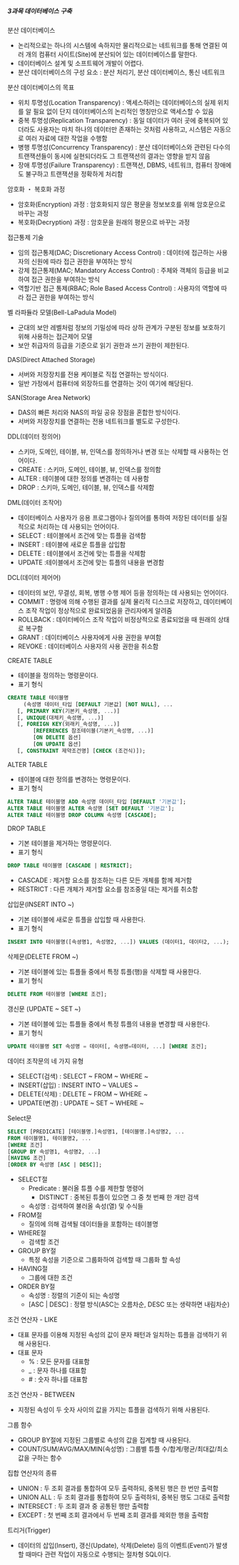 ##### 3과목 데이터베이스 구축

분산 데이터베이스

- 논리적으로는 하나의 시스템에 속하지만 물리적으로는 네트워크를 통해 연결된 여러 개의 컴퓨터 사이트(Site)에 분산되어 있는 데이터베이스를 말한다.
- 데이터베이스 설계 및 소프트웨어 개발이 어렵다.
- 분산 데이터베이스의 구성 요소 : 분산 처리기, 분산 데이터베이스, 통신 네트워크

분산 데이터베이스의 목표

- 위치 투명성(Location Transparency) : 액세스하려는 데이터베이스의 실제 위치를 알 필요 없이 단지 데이터베이스의 논리적인 명칭만으로 액세스할 수 있음
- 중복 투명성(Replication Transparency) : 동일 데이터가 여러 곳에 중복되어 있더라도 사용자는 마치 하나의 데이터만 존재하는 것처럼 사용하고, 시스템은 자동으로 여러 자료에 대한 작업을 수행함
- 병행 투명성(Concurrency Transparency) : 분산 데이터베이스와 관련된 다수의 트랜잭션들이 동시에 실현되더라도 그 트랜잭션의 결과는 영향을 받지 않음
- 장애 투명성(Failure Transparency) : 트랜잭션, DBMS, 네트워크, 컴퓨터 장애에도 불구하고 트랜잭션을 정확하게 처리함

암호화 ・ 복호화 과정

- 암호화(Encryption) 과정 : 암호화되지 않은 평문을 정보보호를 위해 암호문으로 바꾸는 과정
- 복호화(Decryption) 과정 : 암호문을 원래의 평문으로 바꾸는 과정

접근통제 기술

- 임의 접근통제(DAC; Discretionary Access Control) : 데이터에 접근하는 사용자의 신원에 따라 접근 권한을 부여하는 방식
- 강제 접근통제(MAC; Mandatory Access Control) : 주체와 객체의 등급을 비교하여 접근 권한을 부여하는 방식
- 역할기반 접근 통제(RBAC; Role Based Access Control) : 사용자의 역할에 따라 접근 권한을 부여하는 방식

벨 라파듈라 모델(Bell-LaPadula Model)

- 군대의 보안 레벨처럼 정보의 기밀성에 따라 상하 관계가 구분된 정보를 보호하기 위해 사용하는 접근제어 모델
- 보안 취급자의 등급을 기준으로 읽기 권한과 쓰기 권한이 제한된다.

DAS(Direct Attached Storage)

- 서버와 저장장치를 전용 케이블로 직접 연결하는 방식이다.
- 일반 가정에서 컴퓨터에 외장하드를 연결하는 것이 여기에 해당된다.

SAN(Storage Area Network)

- DAS의 빠른 처리와 NAS의 파일 공유 장점을 혼합한 방식이다.
- 서버와 저장장치를 연결하는 전용 네트워크를 별도로 구성한다.

DDL(데이터 정의어)

- 스키마, 도메인, 테이블, 뷰, 인덱스를 정의하거나 변경 또는 삭제할 때 사용하는 언어이다.
- CREATE : 스키마, 도메인, 테이블, 뷰, 인덱스를 정의함
- ALTER : 테이블에 대한 정의를 변경하는 데 사용함
- DROP : 스키마, 도메인, 테이블, 뷰, 인덱스를 삭제함

DML(데이터 조작어)

- 데이터베이스 사용자가 응용 프로그램이나 질의어를 통하여 저장된 데이터를 실질적으로 처리하는 데 사용되는 언어이다.
- SELECT : 테이블에서 조건에 맞는 튜플을 검색함
- INSERT : 테이블에 새로운 튜플을 삽입함
- DELETE : 테이블에서 조건에 맞는 튜플을 삭제함
- UPDATE :테이블에서 조건에 맞는 튜플의 내용을 변경함

DCL(데이터 제어어)

- 데이터의 보안, 무결성, 회복, 병행 수행 제어 등을 정의하는 데 사용되는 언어이다.
- COMMIT : 명령에 의해 수행된 결과를 실제 물리적 디스크로 저장하고, 데이터베이스 조작 작업이 정상적으로 완료되었음을 관리자에게 알려줌
- ROLLBACK : 데이터베이스 조작 작업이 비정상적으로 종료되었을 때 원래의 상태로 복구함
- GRANT : 데이터베이스 사용자에게 사용 권한을 부여함
- REVOKE : 데이터베이스 사용자의 사용 권한을 취소함

CREATE TABLE

- 테이블을 정의하는 명령문이다.
- 표기 형식

```sql
CREATE TABLE 테이블명
 	 (속성명 데이터_타입 [DEFAULT 기본값] [NOT NULL], ...
   [, PRIMARY KEY(기본키_속성명, ...)]
   [, UNIQUE(대체키_속성명, ...)]
   [, FOREIGN KEY(외래키_속성명, ...)]
    	[REFERENCES 참조테이블(기본키_속성명, ...)]
    	[ON DELETE 옵션]
    	[ON UPDATE 옵션]
   [, CONSTRAINT 제약조건명] [CHECK (조건식)]);
```

ALTER TABLE

- 테이블에 대한 정의를 변경하는 명령문이다.
- 표기 형식

```sql
ALTER TABLE 테이블명 ADD 속성명 데이터_타입 [DEFAULT '기본값'];
ALTER TABLE 테이블명 ALTER 속성명 [SET DEFAULT '기본값'];
ALTER TABLE 테이블명 DROP COLUMN 속성명 [CASCADE];
```

DROP TABLE

- 기본 테이블을 제거하는 명령문이다.
- 표기 형식

```sql
DROP TABLE 테이블명 [CASCADE | RESTRICT];
```

- CASCADE : 제거할 요소를 참조하는 다른 모든 개체를 함께 제거함
- RESTRICT : 다른 개체가 제거할 요소를 참조중일 대는 제거를 취소함

삽입문(INSERT INTO ~)

- 기본 테이블에 새로운 튜플을 삽입할 때 사용한다.
- 표기 형식

```sql
INSERT INTO 테이블명([속셩명1, 속성명2, ...]) VALUES (데이터1, 데이터2, ...);
```

삭제문(DELETE FROM ~)

- 기본 테이블에 있는 튜플들 중에서 특정 튜플(행)을 삭제할 때 사용한다.
- 표기 형식

```sql
DELETE FROM 테이블명 [WHERE 조건];
```

갱신문 (UPDATE ~ SET ~)

- 기본 테이블에 있는 튜플들 중에서 특정 튜플의 내용을 변경할 때 사용한다.
- 표기 형식

```sql
UPDATE 테이블명 SET 속성명 = 데이터[, 속셩명=데이터, ...] [WHERE 조건];
```

데이터 조작문의 네 가지 유형

- SELECT(검색) : SELECT ~ FROM ~ WHERE ~
- INSERT(삽입) : INSERT INTO ~ VALUES ~
- DELETE(삭제) : DELETE ~ FROM ~ WHERE ~
- UPDATE(변경) : UPDATE ~ SET ~ WHERE ~

Select문

```sql
SELECT [PREDICATE] [테이블명.]속성명1, [테이블명.]속성명2, ...
FROM 테이블명1, 테이블명2, ...
[WHERE 조건]
[GROUP BY 속성명1, 속성명2, ...]
[HAVING 조건]
[ORDER BY 속성명 [ASC | DESC]];
```

- SELECT절
  - Predicate : 불러올 튜플 수를 제한할 명령어
    - DISTINCT : 중복된 튜플이 있으면 그 중 첫 번째 한 개만 검색
  - 속성명 : 검색하여 불러올 속성(열) 및 수식들
- FROM절
  - 질의에 의해 검색될 데이터들을 포함하는 테이블명
- WHERE절
  - 검색할 조건
- GROUP BY절
  - 특정 속성을 기준으로 그룹화하여 검색할 때 그룹화 할 속성 
- HAVING절
  - 그룹에 대한 조건
- ORDER BY절
  - 속성명 : 정렬의 기준이 되는 속성명
  - [ASC | DESC] : 정렬 방식(ASC는 오름차순, DESC 또는 생략하면 내림차순)

조건 연산자 - LIKE

- 대표 문자를 이용해 지정된 속성의 값이 문자 패턴과 일치하는 튜플을 검색하기 위해 사용된다.
- 대표 문자
  - % : 모든 문자를 대표함
  - _ : 문자 하나를 대표함
  - \# : 숫자 하나를 대표함

조건 연산자 - BETWEEN

- 지정된 속성이 두 숫자 사이의 값을 가지는 튜플을 검색하기 위해 사용된다.

그룹 함수

- GROUP BY절에 지정된 그룹별로 속성의 값을 집계할 때 사용된다.
- COUNT/SUM/AVG/MAX/MIN(속성명) : 그룹별 튜플 수/합계/평균/최대값/최소값을 구하는 함수

집합 연산자의 종류

- UNION : 두 조회 결과를 통합하여 모두 출력하되, 중복된 행은 한 번만 출력함
- UNION ALL : 두 조회 결과를 통합하여 모두 출력하되, 중복된 행도 그대로 출력함
- INTERSECT : 두 조회 결과 중 공통된 행만 출력함
- EXCEPT : 첫 번째 조회 결과에서 두 번째 조회 결과를 제외한 행을 출력함

트리거(Trigger)

- 데이터의 삽입(Insert), 갱신(Update), 삭제(Delete) 등의 이벤트(Event)가 발생할 때마다 관련 작업이 자동으로 수행되는 절차형 SQL이다.
